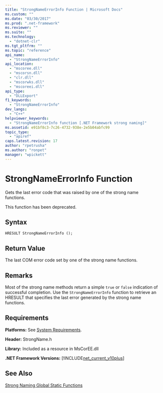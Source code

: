 ```yaml
---
title: "StrongNameErrorInfo Function | Microsoft Docs"
ms.custom: ""
ms.date: "03/30/2017"
ms.prod: ".net-framework"
ms.reviewer: ""
ms.suite: ""
ms.technology: 
  - "dotnet-clr"
ms.tgt_pltfrm: ""
ms.topic: "reference"
api_name: 
  - "StrongNameErrorInfo"
api_location: 
  - "mscoree.dll"
  - "mscorsn.dll"
  - "clr.dll"
  - "mscorwks.dll"
  - "mscoreei.dll"
api_type: 
  - "DLLExport"
f1_keywords: 
  - "StrongNameErrorInfo"
dev_langs: 
  - "C++"
helpviewer_keywords: 
  - "StrongNameErrorInfo function [.NET Framework strong naming]"
ms.assetid: e91bf8c3-7c26-4732-938e-2e5b04abfc99
topic_type: 
  - "apiref"
caps.latest.revision: 17
author: "rpetrusha"
ms.author: "ronpet"
manager: "wpickett"
---
```

# StrongNameErrorInfo Function
Gets the last error code that was raised by one of the strong name functions.  
  
 This function has been deprecated.  
  
## Syntax  
  
```  
HRESULT StrongNameErrorInfo ();   
```  
  
## Return Value  
 The last COM error code set by one of the strong name functions.  
  
## Remarks  
 Most of the strong name methods return a simple `true` or `false` indication of successful completion. Use the `StrongNameErrorInfo` function to retrieve an HRESULT that specifies the last error generated by the strong name functions.  
  
## Requirements  
 **Platforms:** See [System Requirements](../../../../docs/framework/get-started/system-requirements.md).  
  
 **Header:** StrongName.h  
  
 **Library:** Included as a resource in MsCorEE.dll  
  
 **.NET Framework Versions:** [!INCLUDE[net_current_v10plus](../../../../includes/net-current-v10plus-md.md)]  
  
## See Also  
 [Strong Naming Global Static Functions](http://msdn.microsoft.com/en-us/efa715df-e8cc-48f2-9ec4-26586f0dc8d0)